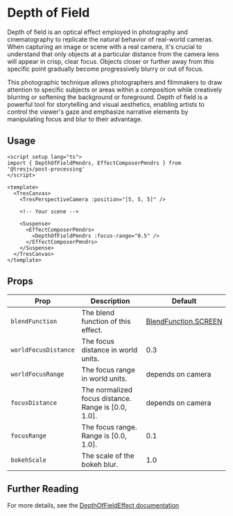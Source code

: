 # Depth of Field

<DocsDemo>
  <DepthOfFieldDemo />
</DocsDemo>

Depth of field is an optical effect employed in photography and cinematography to replicate the natural behavior of real-world cameras. When capturing an image or scene with a real camera, it's crucial to understand that only objects at a particular distance from the camera lens will appear in crisp, clear focus. Objects closer or further away from this specific point gradually become progressively blurry or out of focus.

This photographic technique allows photographers and filmmakers to draw attention to specific subjects or areas within a composition while creatively blurring or softening the background or foreground. Depth of field is a powerful tool for storytelling and visual aesthetics, enabling artists to control the viewer's gaze and emphasize narrative elements by manipulating focus and blur to their advantage.

## Usage

```vue{2,11-15}
<script setup lang="ts">
import { DepthOfFieldPmndrs, EffectComposerPmndrs } from '@tresjs/post-processing'
</script>

<template>
  <TresCanvas>
    <TresPerspectiveCamera :position="[5, 5, 5]" />

    <!-- Your scene -->

    <Suspense>
      <EffectComposerPmndrs>
        <DepthOfFieldPmndrs :focus-range="0.5" />
      </EffectComposerPmndrs>
    </Suspense>
  </TresCanvas>
</template>
```

## Props

| Prop            | Description                                                   | Default                                                                                                                                        |
| --------------- | ------------------------------------------------------------- | ---------------------------------------------------------------------------------------------------------------------------------------------- |
| `blendFunction` | The blend function of this effect. | [BlendFunction.SCREEN](https://github.com/pmndrs/postprocessing/blob/c3ce388be247916437a314f17748a75329d65df1/src/enums/BlendFunction.js#L40) |
| `worldFocusDistance` | The focus distance in world units. | 0.3 |
| `worldFocusRange` | The focus range in world units. | depends on camera |
| `focusDistance` | The normalized focus distance. Range is [0.0, 1.0]. | depends on camera |
| `focusRange` | The focus range. Range is [0.0, 1.0]. | 0.1 |
| `bokehScale` | The scale of the bokeh blur. | 1.0 |

## Further Reading
For more details, see the [DepthOfFieldEffect documentation](https://pmndrs.github.io/postprocessing/public/docs/class/src/effects/DepthOfFieldEffect.js~DepthOfFieldEffect.html)
